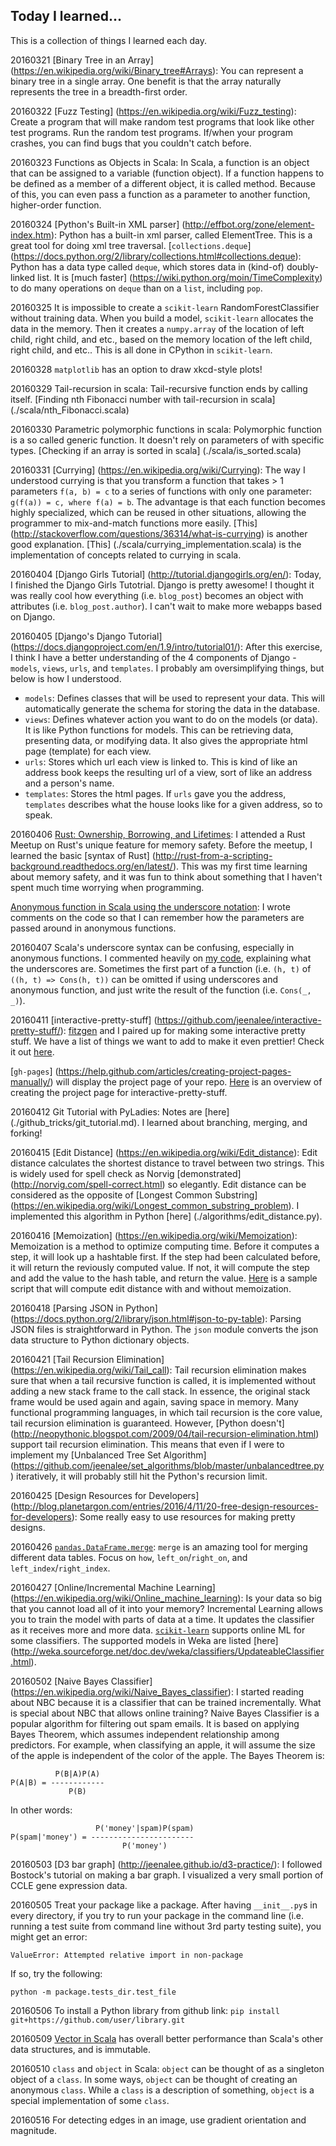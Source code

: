 ## Today I learned...
This is a collection of things I learned each day.

20160321
[Binary Tree in an Array] (https://en.wikipedia.org/wiki/Binary_tree#Arrays): You can represent a binary tree in a single array. One benefit is that the array naturally represents the tree in a breadth-first order.

20160322
[Fuzz Testing] (https://en.wikipedia.org/wiki/Fuzz_testing): Create a program that will make random test programs that look like other test programs. Run the random test programs. If/when your program crashes, you can find bugs that you couldn't catch before.

20160323
Functions as Objects in Scala: In Scala, a function is an object that can be assigned to a variable (function object). If a function happens to be defined as a member of a different object, it is called method. Because of this, you can even pass a function as a parameter to another function, higher-order function.

20160324
[Python's Built-in XML parser] (http://effbot.org/zone/element-index.htm): Python has a built-in xml parser, called ElementTree. This is a great tool for doing xml tree traversal.
[`collections.deque`] (https://docs.python.org/2/library/collections.html#collections.deque): Python has a data type called `deque`, which stores data in (kind-of) doubly-linked list. It is [much faster] (https://wiki.python.org/moin/TimeComplexity) to do many operations on `deque` than on a `list`, including `pop`.

20160325
It is impossible to create a `scikit-learn` RandomForestClassifier without training data. When you build a model, `scikit-learn` allocates the data in the memory. Then it creates a `numpy.array` of the location of left child, right child, and etc., based on the memory location of the left child, right child, and etc.. This is all done in CPython in `scikit-learn`.

20160328
`matplotlib` has an option to draw xkcd-style plots!

20160329
Tail-recursion in scala: Tail-recursive function ends by calling itself. [Finding nth Fibonacci number with tail-recursion in scala] (./scala/nth_Fibonacci.scala)

20160330
Parametric polymorphic functions in scala: Polymorphic function is a so called generic function. It doesn't rely on parameters of with specific types. [Checking if an array is sorted in scala] (./scala/is_sorted.scala)

20160331
[Currying] (https://en.wikipedia.org/wiki/Currying): The way I understood currying is that you transform a function that takes > 1 parameters `f(a, b) = c` to a series of functions with only one parameter: `g(f(a)) = c, where f(a) = b`. The advantage is that each function becomes highly specialized, which can be reused in other situations, allowing the programmer to mix-and-match functions more easily. [This] (http://stackoverflow.com/questions/36314/what-is-currying) is another good explanation. [This] (./scala/currying_implementation.scala) is the implementation of concepts related to currying in scala.

20160404
[Django Girls Tutorial] (http://tutorial.djangogirls.org/en/): Today, I finished the Django Girls Tutotrial. Django is pretty awesome! I thought it was really cool how everything (i.e. `blog_post`) becomes an object with attributes (i.e. `blog_post.author`). I can't wait to make more webapps based on Django.

20160405
[Django's Django Tutorial] (https://docs.djangoproject.com/en/1.9/intro/tutorial01/): After this exercise, I think I have a better understanding of the 4 components of Django - `models`, `views`, `urls`, and `templates`. I probably am oversimplifying things, but below is how I understood.
- `models`: Defines classes that will be used to represent your data. This will automatically generate the schema for storing the data in the database.
- `views`: Defines whatever action you want to do on the models (or data). It is like Python functions for models. This can be retrieving data, presenting data, or modifying data. It also gives the appropriate html page (template) for each view.
- `urls`: Stores which url each view is linked to. This is kind of like an address book keeps the resulting url of a view, sort of like an address and a person's name.
- `templates`: Stores the html pages. If `urls` gave you the address, `templates` describes what the house looks like for a given address, so to speak.

20160406
[Rust: Ownership,](http://doc.rust-lang.org/stable/book/ownership.html)[ Borrowing, and Lifetimes](http://doc.rust-lang.org/stable/book/references-and-borrowing.html): I attended a Rust Meetup on Rust's unique feature for memory safety. Before the meetup, I learned the basic [syntax of Rust] (http://rust-from-a-scripting-background.readthedocs.org/en/latest/). This was my first time learning about memory safety, and it was fun to think about something that I haven't spent much time worrying when programming.

[Anonymous function in Scala using the underscore notation](./scala/list_practice_anon_func.scala): I wrote comments on the code so that I can remember how the parameters are passed around in anonymous functions.

20160407
Scala's underscore syntax can be confusing, especially in anonymous functions. I commented heavily on [my code](./scala/foldLeft.scala), explaining what the underscores are. Sometimes the first part of a function (i.e. `(h, t)` of `((h, t) => Cons(h, t))` can be omitted if using underscores and anonymous function, and just write the result of the function (i.e. `Cons(_, _)`).

20160411
[interactive-pretty-stuff] (https://github.com/jeenalee/interactive-pretty-stuff/): [fitzgen](https://github.com/fitzgen) and I paired up for making some interactive pretty stuff. We have a list of things we want to add to make it even prettier! Check it out [here](http://jeenalee.github.io/interactive-pretty-stuff/).

[`gh-pages`] (https://help.github.com/articles/creating-project-pages-manually/) will display the project page of your repo. [Here](./github_tricks/gh-page.md) is an overview of creating the project page for interactive-pretty-stuff.

20160412
Git Tutorial with PyLadies: Notes are [here] (./github_tricks/git_tutorial.md). I learned about branching, merging, and forking!

20160415
[Edit Distance] (https://en.wikipedia.org/wiki/Edit_distance): Edit distance calculates the shortest distance to travel between two strings. This is widely used for spell check as Norvig [demonstrated] (http://norvig.com/spell-correct.html) so elegantly. Edit distance can be considered as the opposite of [Longest Common Substring] (https://en.wikipedia.org/wiki/Longest_common_substring_problem). I implemented this algorithm in Python [here] (./algorithms/edit_distance.py).

20160416
[Memoization] (https://en.wikipedia.org/wiki/Memoization): Memoization is a method to optimize computing time. Before it computes a step, it will look up a hashtable first. If the step had been calculated before, it will return the reviously computed value. If not, it will compute the step and add the value to the hash table, and return the value. [Here](./algorithms/memoization.py) is a sample script that will compute edit distance with and without memoization.

20160418
[Parsing JSON in Python] (https://docs.python.org/2/library/json.html#json-to-py-table): Parsing JSON files is straightforward in Python. The `json` module converts the json data structure to Python dictionary objects.

20160421
[Tail Recursion Elimination] (https://en.wikipedia.org/wiki/Tail_call): Tail recursion elimination makes sure that when a tail recursive function is called, it is implemented without adding a new stack frame to the call stack. In essence, the original stack frame would be used again and again, saving space in memory. Many functional programming languages, in which tail recursion is the core value, tail recursion elimination is guaranteed. However, [Python doesn't] (http://neopythonic.blogspot.com/2009/04/tail-recursion-elimination.html) support tail recursion elimination. This means that even if I were to implement my [Unbalanced Tree Set Algorithm] (https://github.com/jeenalee/set_algorithms/blob/master/unbalancedtree.py) iteratively, it will probably still hit the Python's recursion limit.

20160425
[Design Resources for Developers] (http://blog.planetargon.com/entries/2016/4/11/20-free-design-resources-for-developers): Some really easy to use resources for making pretty designs.

20160426
[`pandas.DataFrame.merge`](http://pandas.pydata.org/pandas-docs/stable/generated/pandas.DataFrame.merge.html): `merge` is an amazing tool for merging different data tables. Focus on `how`, `left_on`/`right_on`, and `left_index`/`right_index`.

20160427
[Online/Incremental Machine Learning] (https://en.wikipedia.org/wiki/Online_machine_learning): Is your data so big that you cannot load all of it into your memory? Incremental Learning allows you to train the model with parts of data at a time. It updates the classifier as it receives more and more data. [`scikit-learn`](https://en.wikipedia.org/wiki/Online_machine_learning#Implementations) supports online ML for some classifiers. The supported models in Weka are listed [here] (http://weka.sourceforge.net/doc.dev/weka/classifiers/UpdateableClassifier.html).

20160502
[Naive Bayes Classifier] (https://en.wikipedia.org/wiki/Naive_Bayes_classifier): I started reading about NBC because it is a classifier that can be trained incrementally. What is special about NBC that allows online training? Naive Bayes Classifier is a popular algorithm for filtering out spam emails. It is based on applying Bayes Theorem, which assumes independent relationship among predictors. For example, when classifying an apple, it will assume the size of the apple is independent of the color of the apple. The Bayes Theorem is:
```
          P(B|A)P(A)
P(A|B) = ------------
             P(B)
```
In other words:
```
                   P('money'|spam)P(spam)
P(spam|'money') = -----------------------
                         P('money')
```

20160503
[D3 bar graph] (http://jeenalee.github.io/d3-practice/): I followed Bostock's tutorial on making a bar graph. I visualized a very small portion of CCLE gene expression data.

20160505
Treat your package like a package. After having `__init__.py`s in every directory, if you try to run your package in the command line (i.e. running a test suite from command line without 3rd party testing suite), you might get an error:
```
ValueError: Attempted relative import in non-package
```
If so, try the following:
```
python -m package.tests_dir.test_file
```

20160506
To install a Python library from github link:
`pip install git+https://github.com/user/library.git`

20160509
[Vector in Scala](http://docs.scala-lang.org/overviews/collections/performance-characteristics.html) has overall better performance than Scala's other data structures, and is immutable.

20160510
`class` and `object` in Scala: `object` can be thought of as a singleton object of a `class`. In some ways, `object` can be thought of creating an anonymous `class`. While a `class` is a description of something, `object` is a special implementation of some `class`.

20160516
For detecting edges in an image, use gradient orientation and magnitude.
